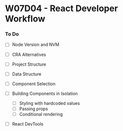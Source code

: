 # W07D04 - React Developer Workflow

### To Do
* [ ] Node Version and NVM
* [ ] CRA Alternatives
* [ ] Project Structure
* [ ] Data Structure
* [ ] Component Selection
* [ ] Building Components in Isolation
  * [ ] Styling with hardcoded values
  * [ ] Passing props
  * [ ] Conditional rendering
* [ ] React DevTools
























